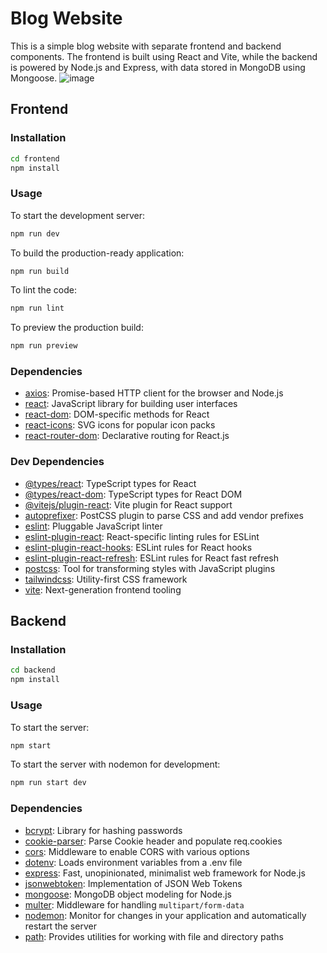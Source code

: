# Blog Website

This is a simple blog website with separate frontend and backend components. The frontend is built using React and Vite, while the backend is powered by Node.js and Express, with data stored in MongoDB using Mongoose.
![image](https://github.com/madhavgupta07/MadhavBlog/assets/72290706/d14e6432-c7e4-4937-87fe-6fdb76abc2b1)

## Frontend

### Installation

```bash
cd frontend
npm install
```

### Usage

To start the development server:

```bash
npm run dev
```

To build the production-ready application:

```bash
npm run build
```

To lint the code:

```bash
npm run lint
```

To preview the production build:

```bash
npm run preview
```

### Dependencies

- [axios](https://www.npmjs.com/package/axios): Promise-based HTTP client for the browser and Node.js
- [react](https://reactjs.org/): JavaScript library for building user interfaces
- [react-dom](https://reactjs.org/docs/react-dom.html): DOM-specific methods for React
- [react-icons](https://react-icons.github.io/react-icons/): SVG icons for popular icon packs
- [react-router-dom](https://reactrouter.com/web/guides/quick-start): Declarative routing for React.js

### Dev Dependencies

- [@types/react](https://www.npmjs.com/package/@types/react): TypeScript types for React
- [@types/react-dom](https://www.npmjs.com/package/@types/react-dom): TypeScript types for React DOM
- [@vitejs/plugin-react](https://vitejs.dev/guide/features.html#react): Vite plugin for React support
- [autoprefixer](https://www.npmjs.com/package/autoprefixer): PostCSS plugin to parse CSS and add vendor prefixes
- [eslint](https://eslint.org/): Pluggable JavaScript linter
- [eslint-plugin-react](https://github.com/yannickcr/eslint-plugin-react): React-specific linting rules for ESLint
- [eslint-plugin-react-hooks](https://www.npmjs.com/package/eslint-plugin-react-hooks): ESLint rules for React hooks
- [eslint-plugin-react-refresh](https://www.npmjs.com/package/eslint-plugin-react-refresh): ESLint rules for React fast refresh
- [postcss](https://www.npmjs.com/package/postcss): Tool for transforming styles with JavaScript plugins
- [tailwindcss](https://tailwindcss.com/): Utility-first CSS framework
- [vite](https://vitejs.dev/): Next-generation frontend tooling

## Backend

### Installation

```bash
cd backend
npm install
```

### Usage

To start the server:

```bash
npm start
```

To start the server with nodemon for development:

```bash
npm run start dev
```

### Dependencies

- [bcrypt](https://www.npmjs.com/package/bcrypt): Library for hashing passwords
- [cookie-parser](https://www.npmjs.com/package/cookie-parser): Parse Cookie header and populate req.cookies
- [cors](https://www.npmjs.com/package/cors): Middleware to enable CORS with various options
- [dotenv](https://www.npmjs.com/package/dotenv): Loads environment variables from a .env file
- [express](https://expressjs.com/): Fast, unopinionated, minimalist web framework for Node.js
- [jsonwebtoken](https://www.npmjs.com/package/jsonwebtoken): Implementation of JSON Web Tokens
- [mongoose](https://mongoosejs.com/): MongoDB object modeling for Node.js
- [multer](https://www.npmjs.com/package/multer): Middleware for handling `multipart/form-data`
- [nodemon](https://nodemon.io/): Monitor for changes in your application and automatically restart the server
- [path](https://nodejs.org/api/path.html): Provides utilities for working with file and directory paths
